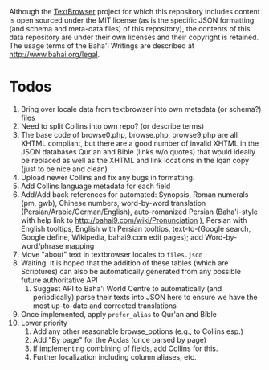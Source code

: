 Although the [TextBrowser](https://github.com/brettz9/textbrowser) project for which this repository includes content is open sourced under the MIT license (as is the specific JSON formatting (and schema and meta-data files) of this repository), the contents of this data repository are under their own licenses and their copyright is retained. The usage terms of the Baha'i Writings are described at <http://www.bahai.org/legal>.

# Todos

1. Bring over locale data from textbrowser into own metadata (or schema?) files
1. Need to split Collins into own repo? (or describe terms)
1. The base code of browse0.php, browse.php, browse9.php are all XHTML compliant, but there are a good number of invalid XHTML in the JSON databases Qur'an and Bible (links w/o quotes) that would ideally be replaced as well as the XHTML and link locations in the Iqan copy (just to be nice and clean)
1. Upload newer Collins and fix any bugs in formatting.
1. Add Collins language metadata for each field
1. Add/Add back references for automated: Synopsis, Roman numerals (pm, gwb), Chinese numbers, word-by-word translation (Persian/Arabic/German/English), auto-romanized Persian (Baha'i-style with help link to http://bahai9.com/wiki/Pronunciation ), Persian with English tooltips, English with Persian tooltips, text-to-(Google search, Google define, Wikipedia, bahai9.com edit pages); add Word-by-word/phrase mapping
1. Move "about" text in textbrowser locales to `files.json`
1. Waiting: It is hoped that the addition of these tables (which are Scriptures) can also be automatically generated from any possible future authoritative API
    1. Suggest API to Baha'i World Centre to automatically (and periodically) parse their texts into JSON here to ensure we have the most up-to-date and corrected translations
1. Once implemented, apply `prefer_alias` to Qur'an and Bible
1. Lower priority
    1. Add any other reasonable browse_options (e.g., to Collins esp.)
    1. Add "By page" for the Aqdas (once parsed by page)
    1. If implementing combining of fields, add Collins for this.
    1. Further localization including column aliases, etc.
